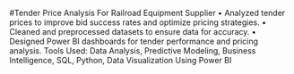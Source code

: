 #Tender Price Analysis For Railroad Equipment Supplier
• Analyzed tender prices to improve bid success rates and optimize pricing strategies.
• Cleaned and preprocessed datasets to ensure data for accuracy.
• Designed Power BI dashboards for tender performance and pricing analysis.
Tools Used: Data Analysis, Predictive Modeling, Business Intelligence, SQL, Python, Data 
Visualization Using Power BI
